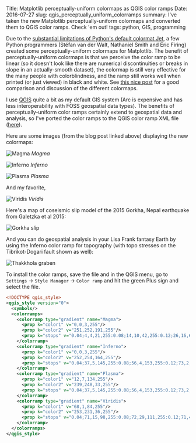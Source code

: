 Title: Matplotlib perceptually-uniform colormaps as QGIS color ramps
Date: 2016-07-27
slug: qgis_perceptually_uniform_colorramps
summary: I've taken the new Matplotlib perceptually-uniform colormaps and converted them to QGIS color ramps. Check 'em out!
tags: python, GIS, programming


Due to the [substantial limitations of Python's default colormat Jet][jethate],
a few Python programmers (Stéfan van der Walt, Nathaniel Smith and Eric Firing)
created some perceptually-uniform colormaps for Matplotlib. The benefit of
perceptually-uniform colormaps is that we perceive the color ramp to be linear
(so it doesn't look like there are numerical discontinuities or breaks in slope
in an actually-smooth dataset), the colormap is still very effective for the
many people with colorblindness, and the ramp still works well when printed (or
just viewed) in black and white. See [this nice post][np] for a good comparison
and discussion of the different colormaps. 

I use [QGIS][qgis] quite a bit as my default GIS system (Arc is expensive and
has less interoperability with FOSS geospatial data types). The benefits of
perceptually-uniform color ramps certainly extend to geospatial data and
analysis, so I've ported the color ramps to the QGIS color ramp XML file
([here][ramp_xml]). 

Here are some images (from the blog post linked above) displaying the new
colormaps:

![Magma](/images/magma_colormap.png)
*Magma*

![Inferno](/images/inferno_colormap.png)
*Inferno*

![Plasma](/images/plasma_colormap.png)
*Plasma*

And my favorite,

![Viridis](/images/viridis_colormap.png)
*Viridis*

Here's a map of coseismic slip model of the 2015 Gorkha, Nepal earthquake from
Galetzka et al 2015:

![Gorkha slip](/images/galetzka_slip_viridis.png)


And you can do geospatial analysis in your Lisa Frank fantasy Earth by using
the Inferno color ramp for topography (with topo stresses on the
Tibrikot-Dogari fault shown as well):

![Thakkhola graben](/images/tib_thak_inferno.png)

To install the color ramps, save the file and in the QGIS menu, go to
`Settings` -> `Style Manager` -> `Color ramp` and hit the green Plus sign and
select the file.

```XML
<!DOCTYPE qgis_style>
<qgis_style version="0">
  <symbols/>
  <colorramps>
    <colorramp type="gradient" name="Magma">
      <prop k="color1" v="0,0,3,255"/>
      <prop k="color2" v="251,252,191,255"/>
      <prop k="stops" v="0.04;4,4,21,255:0.08;14,10,42,255:0.12;26,16,65,255:0.16;40,17,89,255:0.20;57,15,110,255:0.23;74,16,121,255:0.27;90,21,126,255:0.31;105,28,128,255:0.35;121,34,129,255:0.39;137,40,129,255:0.43;153,45,127,255:0.47;169,50,124,255:0.51;185,55,120,255:0.55;202,62,114,255:0.59;217,70,106,255:0.62;230,81,98,255:0.66;240,96,93,255:0.70;247,113,91,255:0.74;251,132,96,255:0.78;253,151,104,255:0.82;254,170,116,255:0.86;254,188,130,255:0.90;253,207,146,255:0.94;253,225,163,255:0.98;252,243,181,255"/>
    </colorramp>
    <colorramp type="gradient" name="Inferno">
      <prop k="color1" v="0,0,3,255"/>
      <prop k="color2" v="252,254,164,255"/>
      <prop k="stops" v="0.04;37,5,145,255:0.08;56,4,153,255:0.12;73,2,159,255:0.16;89,1,164,255:0.20;104,0,167,255:0.23;120,1,168,255:0.27;134,7,166,255:0.31;149,17,161,255:0.35;162,28,154,255:0.39;174,39,145,255:0.43;185,51,136,255:0.47;195,62,127,255:0.51;205,73,117,255:0.55;214,85,109,255:0.59;222,96,100,255:0.62;229,108,91,255:0.66;236,120,83,255:0.70;242,133,74,255:0.74;247,146,65,255:0.78;250,160,57,255:0.82;253,175,49,255:0.86;253,190,41,255:0.90;252,206,37,255:0.94;248,223,36,255:0.98;242,240,38,255"/>
    </colorramp>
    <colorramp type="gradient" name="Plasma">
      <prop k="color1" v="12,7,134,255"/>
      <prop k="color2" v="239,248,33,255"/>
      <prop k="stops" v="0.04;37,5,145,255:0.08;56,4,153,255:0.12;73,2,159,255:0.16;89,1,164,255:0.20;104,0,167,255:0.23;120,1,168,255:0.27;134,7,166,255:0.31;149,17,161,255:0.35;162,28,154,255:0.39;174,39,145,255:0.43;185,51,136,255:0.47;195,62,127,255:0.51;205,73,117,255:0.55;214,85,109,255:0.59;222,96,100,255:0.62;229,108,91,255:0.66;236,120,83,255:0.70;242,133,74,255:0.74;247,146,65,255:0.78;250,160,57,255:0.82;253,175,49,255:0.86;253,190,41,255:0.90;252,206,37,255:0.94;248,223,36,255:0.98;242,240,38,255"/>
    </colorramp>
    <colorramp type="gradient" name="Viridis">
      <prop k="color1" v="68,1,84,255"/>
      <prop k="color2" v="253,231,36,255"/>
      <prop k="stops" v="0.04;71,15,98,255:0.08;72,29,111,255:0.12;71,42,121,255:0.16;69,54,129,255:0.20;65,66,134,255:0.23;60,77,138,255:0.27;55,88,140,255:0.31;50,98,141,255:0.35;46,108,142,255:0.39;42,118,142,255:0.43;38,127,142,255:0.47;35,137,141,255:0.51;31,146,140,255:0.55;30,155,137,255:0.59;32,165,133,255:0.62;40,174,127,255:0.66;53,183,120,255:0.70;69,191,111,255:0.74;89,199,100,255:0.78;112,206,86,255:0.82;136,213,71,255:0.86;162,218,55,255:0.90;189,222,38,255:0.94;215,226,25,255:0.98;241,229,28,255"/>
    </colorramp>
  </colorramps>
</qgis_style>
```


[jethate]: https://jakevdp.github.io/blog/2014/10/16/how-bad-is-your-colormap/

[np]: https://bids.github.io/colormap/

[qgis]: www.qgis.org

[ramp_xml]: https://gist.github.com/cossatot/6fd455d6a2e0e1fdb8ed547dd2176eae

